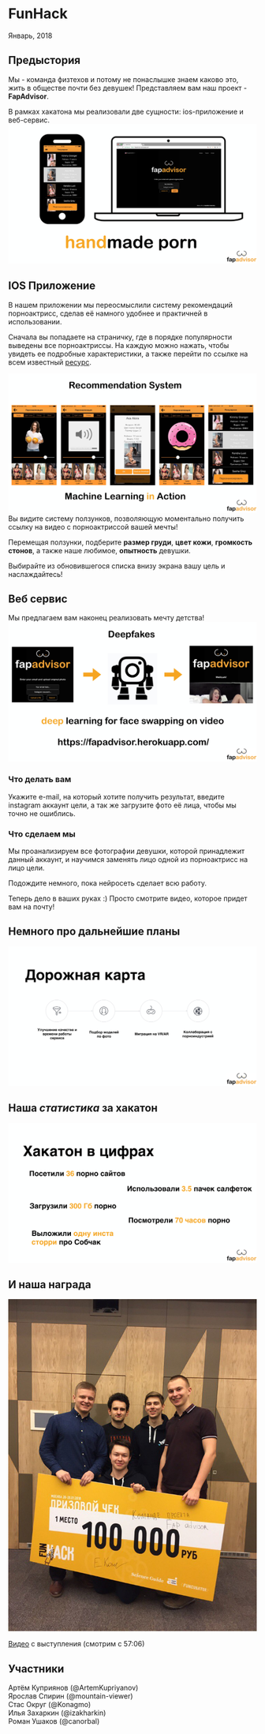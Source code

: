 # FunHack
Январь, 2018
## Предыстория
Мы - команда физтехов и потому не понаслышке знаем каково это, жить в обществе почти без девушек!
Представляем вам наш проект - **FapAdvisor**.

В рамках хакатона мы реализовали две сущности: ios-приложение и веб-сервис.
![](pictures/FapAdvisor_02.jpg)

## IOS Приложение
В нашем приложении мы переосмыслили систему рекомендаций порноактрисс, сделав её намного удобнее и практичней в использовании.

Сначала вы попадаете на страничку, где в порядке популярности выведены все порноактриссы.
На каждую можно нажать, чтобы увидеть ее подробные характеристики, а также перейти по ссылке на всем известный [ресурс](https://pornhub.com).

![](pictures/FapAdvisor_03.jpg)
Вы видите систему ползунков, позволяющую моментально получить ссылку на видео с порноактриссой вашей мечты!

Перемещая ползунки, подберите **размер груди**, **цвет кожи**, **громкость стонов**, а также наше любимое, **опытность** девушки.

Выбирайте из обновившегося списка внизу экрана вашу цель и наслаждайтесь! 

## Веб сервис
Мы предлагаем вам наконец реализовать мечту детства!
![](pictures/FapAdvisor_05.jpg)
### Что делать вам
Укажите e-mail, на который хотите получить результат, введите instagram аккаунт цели,
а так же загрузите фото её лица, чтобы мы точно не ошиблись. 
### Что сделаем мы
Мы проанализируем все фотографии девушки, которой принадлежит данный аккаунт, и научимся заменять лицо одной из порноактрисс
на лицо цели.

Подождите немного, пока нейросеть сделает всю работу.

Теперь дело в ваших руках :) Просто смотрите видео, которое придет вам на почту!

## Немного про дальнейшие планы
![](pictures/FapAdvisor_07.jpg)

## Наша *статистика* за хакатон
![](pictures/FapAdvisor_08.jpg)

## И наша награда
![](pictures/FapAdvisor_09.jpg)

[Видео](https://vk.com/away.php?to=https%3A%2F%2Fwww.facebook.com%2FSci.Guide%2Fvideos%2F789450127923308%2F&post=207407465_111&cc_key=) с выступления (смотрим с 57:06)

## Участники

Артём Куприянов (@ArtemKupriyanov)  
Ярослав Спирин (@mountain-viewer)  
Стас Округ (@Konagmo)  
Илья Захаркин (@izakharkin)  
Роман Ушаков (@canorbal)

